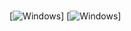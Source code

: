 # 

[![Windows](https://img.shields.io/badge/Windows-017AD7?style=for-the-badge&logo=windows&logoColor=white)]
[![Windows](https://img.shields.io/badge/Linux-E34F26?style=for-the-badge&logo=linux&logoColor=black)]
